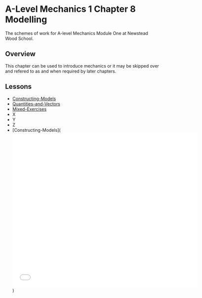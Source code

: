# A-Level Mechanics 1 Chapter 8 Modelling

The schemes of work for A-level Mechanics Module One at Newstead Wood School.

## Overview

This chapter can be used to introduce mechanics or it may be skipped over and refered to as and when required by later chapters.

## Lessons

* [Constructing-Models](./1_Constructing_Models/1_MechYr1-Chp8-Modelling.pptx)
* [Quantities-and-Vectors](https://github.com/DBE001/EULER/tree/main/3_KS_5/A-Level/5_Mech_1/09_Constant_Acceleration)
* [Mixed-Exercises](https://github.com/DBE001/EULER/tree/main/3_KS_5/A-Level/5_Mech_1/10_Forces_Motion)
* X
* Y
* Z
* [Constructing-Models](<iframe src="//docs.google.com/gview?url=https://github.com/DBE001/EULER/blob/main/3_KS_5/A-Level/5_Mech_1/08_Modelling/1_Constructing_Models/1_MechYr1-Chp8-Modelling.pptx&embedded=true" style="width:600px; height:500px;" frameborder="0"></iframe>)
